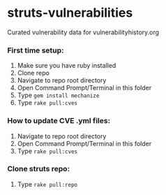 # struts-vulnerabilities
Curated vulnerability data for vulnerabilityhistory.org

### First time setup:
1. Make sure you have ruby installed
2. Clone repo
3. Navigate to repo root directory
4. Open Command Prompt/Terminal in this folder
5. Type `gem install mechanize`
6. Type `rake pull:cves`

### How to update CVE .yml files:
1. Navigate to repo root directory
2. Open Command Prompt/Terminal in this folder
3. Type `rake pull:cves`

### Clone struts repo:
1. Type `rake pull:repo`
